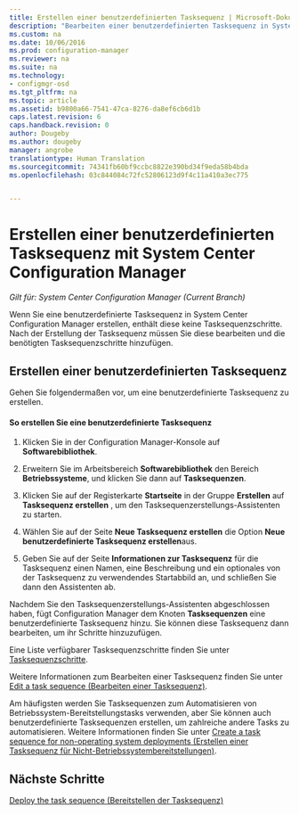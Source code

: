 ```yaml
---
title: Erstellen einer benutzerdefinierten Tasksequenz | Microsoft-Dokumentation
description: "Bearbeiten einer benutzerdefinierten Tasksequenz in System Center Configuration Manager, um Schritte zur Tasksequenz hinzuzufügen."
ms.custom: na
ms.date: 10/06/2016
ms.prod: configuration-manager
ms.reviewer: na
ms.suite: na
ms.technology:
- configmgr-osd
ms.tgt_pltfrm: na
ms.topic: article
ms.assetid: b9800a66-7541-47ca-8276-da8ef6cb6d1b
caps.latest.revision: 6
caps.handback.revision: 0
author: Dougeby
ms.author: dougeby
manager: angrobe
translationtype: Human Translation
ms.sourcegitcommit: 74341fb60bf9ccbc8822e390bd34f9eda58b4bda
ms.openlocfilehash: 03c844084c72fc52806123d9f4c11a410a3ec775


---
```

# <a name="create-a-custom-task-sequence-with-system-center-configuration-manager"></a>Erstellen einer benutzerdefinierten Tasksequenz mit System Center Configuration Manager

*Gilt für: System Center Configuration Manager (Current Branch)*

Wenn Sie eine benutzerdefinierte Tasksequenz in System Center Configuration Manager erstellen, enthält diese keine Tasksequenzschritte. Nach der Erstellung der Tasksequenz müssen Sie diese bearbeiten und die benötigten Tasksequenzschritte hinzufügen.  

##  <a name="a-namebkmkcustomtsa-create-a-custom-task-sequence"></a><a name="BKMK_CustomTS"></a> Erstellen einer benutzerdefinierten Tasksequenz  
 Gehen Sie folgendermaßen vor, um eine benutzerdefinierte Tasksequenz zu erstellen.  

#### <a name="to-create-a-custom-task-sequence"></a>So erstellen Sie eine benutzerdefinierte Tasksequenz  

1.  Klicken Sie in der Configuration Manager-Konsole auf **Softwarebibliothek**.  

2.  Erweitern Sie im Arbeitsbereich **Softwarebibliothek** den Bereich **Betriebssysteme**, und klicken Sie dann auf **Tasksequenzen**.  

3.  Klicken Sie auf der Registerkarte **Startseite** in der Gruppe **Erstellen** auf **Tasksequenz erstellen** , um den Tasksequenzerstellungs-Assistenten zu starten.  

4.  Wählen Sie auf der Seite **Neue Tasksequenz erstellen** die Option **Neue benutzerdefinierte Tasksequenz erstellen**aus.  

5.  Geben Sie auf der Seite **Informationen zur Tasksequenz** für die Tasksequenz einen Namen, eine Beschreibung und ein optionales von der Tasksequenz zu verwendendes Startabbild an, und schließen Sie dann den Assistenten ab.  

 Nachdem Sie den Tasksequenzerstellungs-Assistenten abgeschlossen haben, fügt Configuration Manager dem Knoten **Tasksequenzen** eine benutzerdefinierte Tasksequenz hinzu. Sie können diese Tasksequenz dann bearbeiten, um ihr Schritte hinzuzufügen.  

 Eine Liste verfügbarer Tasksequenzschritte finden Sie unter [Tasksequenzschritte](../understand/task-sequence-steps.md).  

 Weitere Informationen zum Bearbeiten einer Tasksequenz finden Sie unter [Edit a task sequence (Bearbeiten einer Tasksequenz)](manage-task-sequences-to-automate-tasks.md#BKMK_ModifyTaskSequence).  

 Am häufigsten werden Sie Tasksequenzen zum Automatisieren von Betriebssystem-Bereitstellungstasks verwenden, aber Sie können auch benutzerdefinierte Tasksequenzen erstellen, um zahlreiche andere Tasks zu automatisieren. Weitere Informationen finden Sie unter [Create a task sequence for non-operating system deployments (Erstellen einer Tasksequenz für Nicht-Betriebssystembereitstellungen)](create-a-task-sequence-for-non-operating-system-deployments.md).  

 ## <a name="next-steps"></a>Nächste Schritte
 [Deploy the task sequence (Bereitstellen der Tasksequenz)](manage-task-sequences-to-automate-tasks.md#BKMK_DeployTS)



<!--HONumber=Dec16_HO3-->


